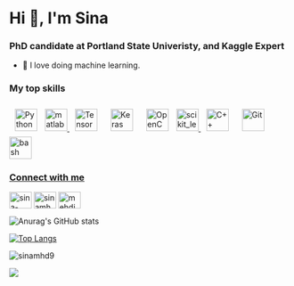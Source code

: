 <h1 align="left">Hi 👋, I'm Sina</h1>
<h3 align="left"> PhD candidate at Portland State Univeristy, and Kaggle Expert</h3>

- 👀 I love doing machine learning.

### My top skills
<div align="left">
 <img style="margin: 10px" src="https://profilinator.rishav.dev/skills-assets/python-original.svg" alt="Python" height="40" /> 
 <a href="https://www.mathworks.com/" target="_blank"> <img src="https://upload.wikimedia.org/wikipedia/commons/2/21/Matlab_Logo.png" alt="matlab" width="40" height="40"/> </a> 
  <img style="margin: 10px" src="https://profilinator.rishav.dev/skills-assets/tensorflow-icon.svg" alt="TensorFlow" height="40" />  
 <img style="margin: 10px" src="https://profilinator.rishav.dev/skills-assets/keras.png" alt="Keras" height="40" />  
 <img style="margin: 10px" src="https://profilinator.rishav.dev/skills-assets/opencv-icon.svg" alt="OpenCV" height="40" />  
 <a href="https://scikit-learn.org/" target="_blank"> <img src="https://upload.wikimedia.org/wikipedia/commons/0/05/Scikit_learn_logo_small.svg" alt="scikit_learn" width="40" height="40"/> </a> 
<img style="margin: 10px" src="https://profilinator.rishav.dev/skills-assets/cplusplus-original.svg" alt="C++" height="40" />  
<img style="margin: 10px" src="https://profilinator.rishav.dev/skills-assets/git-scm-icon.svg" alt="Git" height="40" /> 
<a href="https://www.gnu.org/software/bash/" target="_blank"> <img src="https://www.vectorlogo.zone/logos/gnu_bash/gnu_bash-icon.svg" alt="bash" width="40" height="40"/> 
 </div>

<h3 align="left">Connect with me</h3>
<p align="left">
<a href="https://linkedin.com/in/sina-mehdinia" target="blank"><img align="center" src="https://raw.githubusercontent.com/rahuldkjain/github-profile-readme-generator/master/src/images/icons/Social/linked-in-alt.svg" alt="sina-mehdinia" height="30" width="40" /></a>
<a href="https://kaggle.com/sinamhd9" target="blank"><img align="center" src="https://raw.githubusercontent.com/rahuldkjain/github-profile-readme-generator/master/src/images/icons/Social/kaggle.svg" alt="sinamhd9" height="30" width="40" /></a>
<a href="https://www.hackerrank.com/mehdinia" target="blank"><img align="center" src="https://raw.githubusercontent.com/rahuldkjain/github-profile-readme-generator/master/src/images/icons/Social/hackerrank.svg" alt="mehdinia" height="30" width="40" /></a>
</p>

![Anurag's GitHub stats](https://github-readme-stats.vercel.app/api?username=sinamhd9&show_icons=true&theme=radical&count_private=true&show_icons=true&include_all_commits&hide_rank=true)
 
[![Top Langs](https://github-readme-stats.vercel.app/api/top-langs/?username=sinamhd9&layout=compact&theme=radical)](https://github.com/anuraghazra/github-readme-stats)

<p><img align="center" src="https://github-readme-streak-stats.herokuapp.com/?user=sinamhd9&theme=radical" alt="sinamhd9" /></p>

![](https://komarev.com/ghpvc/?username=sinamhd9&color=blueviolet)

<!--
**Sinamhd9/Sinamhd9** is a ✨ _special_ ✨ repository because its `README.md` (this file) appears on your GitHub profile.


-->
